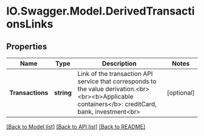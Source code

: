 # IO.Swagger.Model.DerivedTransactionsLinks
## Properties

Name | Type | Description | Notes
------------ | ------------- | ------------- | -------------
**Transactions** | **string** | Link of the transaction API service that corresponds to the value derivation.&lt;br&gt;&lt;br&gt;&lt;b&gt;Applicable containers&lt;/b&gt;: creditCard, bank, investment&lt;br&gt; | [optional] 

[[Back to Model list]](../README.md#documentation-for-models) [[Back to API list]](../README.md#documentation-for-api-endpoints) [[Back to README]](../README.md)

